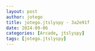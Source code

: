 ```yaml
---
layout: post
author: jotego
title: jotego.jtslyspy - 3a2e91f
date: 2024-09-06
categories: [Arcade, jtslyspy]
tags: [jotego.jtslyspy]
---
```


